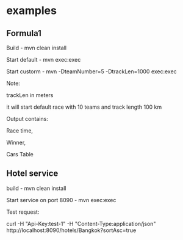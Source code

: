 # examples

## Formula1 

Build - mvn clean install

Start default - mvn exec:exec

Start custorm - mvn -DteamNumber=5 -DtrackLen=1000 exec:exec

Note:

trackLen in meters


it will start default race with 10 teams and track length 100 km

Output contains:

Race time,

Winner,

Cars Table

## Hotel service

build - mvn  clean install

Start service on port 8090 - mvn exec:exec

Test request:

curl -H "Api-Key:test-1" -H "Content-Type:application/json" http://localhost:8090/hotels/Bangkok?sortAsc=true

